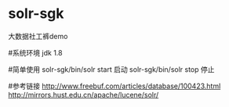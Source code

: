 # solr-sgk
大数据社工裤demo

#系统环境
  jdk 1.8

#简单使用
  solr-sgk/bin/solr start 启动
  solr-sgk/bin/solr stop 停止
 
#参考链接
  http://www.freebuf.com/articles/database/100423.html
  http://mirrors.hust.edu.cn/apache/lucene/solr/
